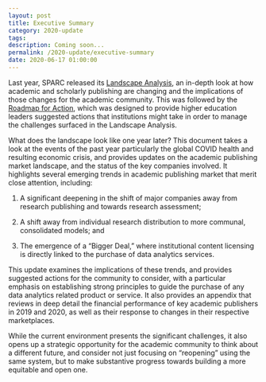 ```yaml
---
layout: post
title: Executive Summary
category: 2020-update
tags:
description: Coming soon...
permalink: /2020-update/executive-summary
date: 2020-06-17 01:00:00
---
```


Last year, SPARC released its [Landscape Analysis](https://osf.io/preprints/lissa/58yhb/download), an in-depth look at how academic and scholarly publishing are changing and the implications of those changes for the academic community. This was followed by the [Roadmap for Action](https://osf.io/preprints/lissa/a7nk8/download), which was designed to provide higher education leaders suggested actions that institutions might take in order to manage the challenges surfaced in the Landscape Analysis.

What does the landscape look like one year later? This document takes a look at the events of the past year particularly the global COVID health and resulting economic crisis, and provides updates on the academic publishing market landscape, and the status of the key companies involved.  It highlights several emerging trends in academic publishing market that merit close attention, including:

1. A significant deepening in the shift of major companies away from research publishing and towards research assessment;

2. A shift away from individual research distribution to more communal, consolidated models; and

3. The emergence of a “Bigger Deal,” where institutional content licensing is directly linked to the purchase of data analytics services.

This update examines the implications of these trends, and provides suggested actions for the community to consider, with a particular emphasis on establishing strong principles to guide the purchase of any data analytics related product or service. It also provides an appendix that reviews in deep detail the financial performance of key academic publishers in 2019 and 2020, as well as their response to changes in their respective marketplaces.

While the current environment presents the significant challenges, it also opens up a strategic  opportunity for the academic community to think about a different future, and consider not just focusing on “reopening” using the same system,  but to make substantive progress towards building a more equitable and open one.
